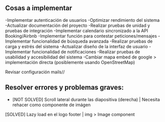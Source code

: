 ## Cosas a implementar

-Implementar autenticación de usuarios
-Optimizar rendimiento del sistema
-Actualizar documentación del proyecto
-Realizar pruebas de unidad y pruebas de integración
-Implementar calendario sincronizado a la API Booking/Airbnb
-Implementar función para contestar peticiones/mensajes
-Implementar funcionalidad de búsqueda avanzada
-Realizar pruebas de carga y estrés del sistema
-Actualizar diseño de la interfaz de usuario
-Implementar funcionalidad de notificaciones
-Realizar pruebas de usabilidad y accesibilidad del sistema
-Cambiar mapa embed de google > implementación directa (posiblemente usando OpenStreetMap)

Revisar configuración mails//

## Resolver errores y problemas graves:

- [NOT SOLVED] Scroll lateral durante las diapositiva (derecha) | Necesita rehacer como componente de imágen

[SOLVED] Lazy load en el logo footer | img > Image component
